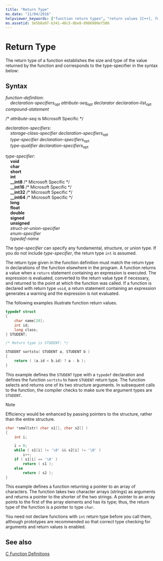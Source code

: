 ```yaml
---
title: "Return Type"
ms.date: "11/04/2016"
helpviewer_keywords: ["function return types", "return values [C++], function procedures", "function return types, syntax", "return values [C++]", "data types [C++], function return types", "return keyword [C++], function return types", "functions [C++], return types"]
ms.assetid: 3e5b8a97-b341-48c5-8be8-8986980ef586
---
```

# Return Type

The return type of a function establishes the size and type of the value returned by the function and corresponds to the type-specifier in the syntax below:

## Syntax

*function-definition*:<br/>
&nbsp;&nbsp;&nbsp;&nbsp;*declaration-specifiers*<sub>opt</sub> *attribute-seq*<sub>opt</sub> *declarator* *declaration-list*<sub>opt</sub> *compound-statement*

/\* *attribute-seq* is Microsoft Specific \*/

*declaration-specifiers*:<br/>
&nbsp;&nbsp;&nbsp;&nbsp;*storage-class-specifier* *declaration-specifiers*<sub>opt</sub><br/>
&nbsp;&nbsp;&nbsp;&nbsp;*type-specifier* *declaration-specifiers*<sub>opt</sub><br/>
&nbsp;&nbsp;&nbsp;&nbsp;*type-qualifier* *declaration-specifiers*<sub>opt</sub>

*type-specifier*:<br/>
&nbsp;&nbsp;&nbsp;&nbsp;**void**<br/>
&nbsp;&nbsp;&nbsp;&nbsp;**char**<br/>
&nbsp;&nbsp;&nbsp;&nbsp;**short**<br/>
&nbsp;&nbsp;&nbsp;&nbsp;**int**<br/>
&nbsp;&nbsp;&nbsp;&nbsp;**__int8** /\* Microsoft Specific \*/<br/>
&nbsp;&nbsp;&nbsp;&nbsp;**__int16** /\* Microsoft Specific \*/<br/>
&nbsp;&nbsp;&nbsp;&nbsp;**__int32** /\* Microsoft Specific \*/<br/>
&nbsp;&nbsp;&nbsp;&nbsp;**__int64** /\* Microsoft Specific \*/<br/>
&nbsp;&nbsp;&nbsp;&nbsp;**long**<br/>
&nbsp;&nbsp;&nbsp;&nbsp;**float**<br/>
&nbsp;&nbsp;&nbsp;&nbsp;**double**<br/>
&nbsp;&nbsp;&nbsp;&nbsp;**signed**<br/>
&nbsp;&nbsp;&nbsp;&nbsp;**unsigned**<br/>
&nbsp;&nbsp;&nbsp;&nbsp;*struct-or-union-specifier*<br/>
&nbsp;&nbsp;&nbsp;&nbsp;*enum-specifier*<br/>
&nbsp;&nbsp;&nbsp;&nbsp;*typedef-name*

The *type-specifier* can specify any fundamental, structure, or union type. If you do not include *type-specifier*, the return type `int` is assumed.

The return type given in the function definition must match the return type in declarations of the function elsewhere in the program. A function returns a value when a `return` statement containing an expression is executed. The expression is evaluated, converted to the return value type if necessary, and returned to the point at which the function was called. If a function is declared with return type `void`, a return statement containing an expression generates a warning and the expression is not evaluated.

The following examples illustrate function return values.

```C
typedef struct
{
    char name[20];
    int id;
    long class;
} STUDENT;

/* Return type is STUDENT: */

STUDENT sortstu( STUDENT a, STUDENT b )
{
    return ( (a.id < b.id) ? a : b );
}
```

This example defines the `STUDENT` type with a `typedef` declaration and defines the function `sortstu` to have `STUDENT` return type. The function selects and returns one of its two structure arguments. In subsequent calls to the function, the compiler checks to make sure the argument types are `STUDENT`.

> [!NOTE]
> Efficiency would be enhanced by passing pointers to the structure, rather than the entire structure.

```C
char *smallstr( char s1[], char s2[] )
{
    int i;

    i = 0;
    while ( s1[i] != '\0' && s2[i] != '\0' )
        i++;
    if ( s1[i] == '\0' )
        return ( s1 );
    else
        return ( s2 );
}
```

This example defines a function returning a pointer to an array of characters. The function takes two character arrays (strings) as arguments and returns a pointer to the shorter of the two strings. A pointer to an array points to the first of the array elements and has its type; thus, the return type of the function is a pointer to type `char`.

You need not declare functions with `int` return type before you call them, although prototypes are recommended so that correct type checking for arguments and return values is enabled.

## See also

[C Function Definitions](../c-language/c-function-definitions.md)
